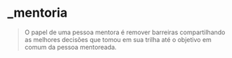 # _mentoria

> O papel de uma pessoa mentora é remover barreiras compartilhando as melhores decisões que tomou em sua trilha até o objetivo em comum da pessoa mentoreada.

